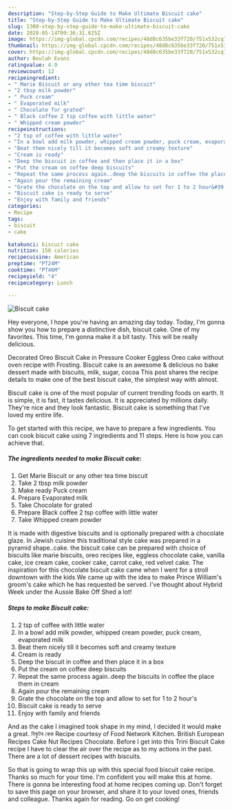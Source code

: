```yaml
---
description: "Step-by-Step Guide to Make Ultimate Biscuit cake"
title: "Step-by-Step Guide to Make Ultimate Biscuit cake"
slug: 1300-step-by-step-guide-to-make-ultimate-biscuit-cake
date: 2020-05-14T09:36:31.625Z
image: https://img-global.cpcdn.com/recipes/48d8c635be33f720/751x532cq70/biscuit-cake-recipe-main-photo.jpg
thumbnail: https://img-global.cpcdn.com/recipes/48d8c635be33f720/751x532cq70/biscuit-cake-recipe-main-photo.jpg
cover: https://img-global.cpcdn.com/recipes/48d8c635be33f720/751x532cq70/biscuit-cake-recipe-main-photo.jpg
author: Beulah Evans
ratingvalue: 4.9
reviewcount: 12
recipeingredient:
- " Marie Biscuit or any other tea time biscuit"
- "2 tbsp milk powder"
- " Puck cream"
- " Evaporated milk"
- " Chocolate for grated"
- " Black coffee 2 tsp coffee with little water"
- " Whipped cream powder"
recipeinstructions:
- "2 tsp of coffee with little water"
- "In a bowl add milk powder, whipped cream powder, puck cream, evaporated milk"
- "Beat them nicely till it becomes soft and creamy texture"
- "Cream is ready"
- "Deep the biscuit in coffee and then place it in a box"
- "Put the cream on coffee deep biscuits"
- "Repeat the same process again..deep the biscuits in coffee the place them in cream"
- "Again pour the remaining cream"
- "Grate the chocolate on the top and allow to set for 1 to 2 hour&#39;s"
- "Biscuit cake is ready to serve"
- "Enjoy with family and friends"
categories:
- Recipe
tags:
- biscuit
- cake

katakunci: biscuit cake 
nutrition: 150 calories
recipecuisine: American
preptime: "PT24M"
cooktime: "PT46M"
recipeyield: "4"
recipecategory: Lunch

---
```



![Biscuit cake](https://img-global.cpcdn.com/recipes/48d8c635be33f720/751x532cq70/biscuit-cake-recipe-main-photo.jpg)

Hey everyone, I hope you're having an amazing day today. Today, I'm gonna show you how to prepare a distinctive dish, biscuit cake. One of my favorites. This time, I'm gonna make it a bit tasty. This will be really delicious.

Decorated Oreo Biscuit Cake in Pressure Cooker Eggless Oreo cake without oven recipe with Frosting. Biscuit cake is an awesome &amp; delicious no bake dessert made with biscuits, milk, sugar, cocoa This post shares the recipe details to make one of the best biscuit cake, the simplest way with almost.

Biscuit cake is one of the most popular of current trending foods on earth. It is simple, it is fast, it tastes delicious. It is appreciated by millions daily. They're nice and they look fantastic. Biscuit cake is something that I've loved my entire life.


To get started with this recipe, we have to prepare a few ingredients. You can cook biscuit cake using 7 ingredients and 11 steps. Here is how you can achieve that.

<!--inarticleads1-->

##### The ingredients needed to make Biscuit cake:

1. Get  Marie Biscuit or any other tea time biscuit
1. Take 2 tbsp milk powder
1. Make ready  Puck cream
1. Prepare  Evaporated milk
1. Take  Chocolate for grated
1. Prepare  Black coffee 2 tsp coffee with little water
1. Take  Whipped cream powder


It is made with digestive biscuits and is optionally prepared with a chocolate glaze. In Jewish cuisine this traditional style cake was prepared in a pyramid shape..cake. the biscuit cake can be prepared with choice of biscuits like marie biscuits, oreo recipes like, eggless chocolate cake, vanilla cake, ice cream cake, cooker cake, carrot cake, red velvet cake. The inspiration for this chocolate biscuit cake came when I went for a stroll downtown with the kids We came up with the idea to make Prince William&#39;s groom&#39;s cake which he has requested be served. I&#39;ve thought about Hybrid Week under the Aussie Bake Off Shed a lot! 

<!--inarticleads2-->

##### Steps to make Biscuit cake:

1. 2 tsp of coffee with little water
1. In a bowl add milk powder, whipped cream powder, puck cream, evaporated milk
1. Beat them nicely till it becomes soft and creamy texture
1. Cream is ready
1. Deep the biscuit in coffee and then place it in a box
1. Put the cream on coffee deep biscuits
1. Repeat the same process again..deep the biscuits in coffee the place them in cream
1. Again pour the remaining cream
1. Grate the chocolate on the top and allow to set for 1 to 2 hour&#39;s
1. Biscuit cake is ready to serve
1. Enjoy with family and friends


And as the cake I imagined took shape in my mind, I decided it would make a great. বিস্কুটৰ কেক Recipe courtesy of Food Network Kitchen. British European Recipes Cake Nut Recipes Chocolate. Before I get into this Trini Biscuit Cake recipe I have to clear the air over the recipe as to my actions in the past. There are a lot of dessert recipes with biscuits. 

So that is going to wrap this up with this special food biscuit cake recipe. Thanks so much for your time. I'm confident you will make this at home. There is gonna be interesting food at home recipes coming up. Don't forget to save this page on your browser, and share it to your loved ones, friends and colleague. Thanks again for reading. Go on get cooking!

